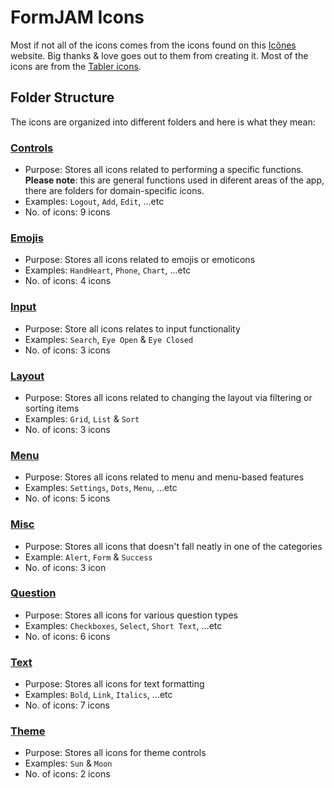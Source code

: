 # FormJAM Icons

Most if not all of the icons comes from the icons found on this [Icônes](https://icones.js.org/) website. Big thanks & love goes out to them from creating it. Most of the icons are from the [Tabler icons](https://icones.js.org/collection/tabler).

## Folder Structure

The icons are organized into different folders and here is what they mean:

### [Controls](./controls/)

- Purpose: Stores all icons related to performing a specific functions. **Please note**: this are general functions used in diferent areas of the app, there are folders for domain-specific icons.
- Examples: `Logout`, `Add`, `Edit`, ...etc
- No. of icons: 9 icons

### [Emojis](./emojis/)

- Purpose: Stores all icons related to emojis or emoticons
- Examples: `HandHeart`, `Phone`, `Chart`, ...etc
- No. of icons: 4 icons

### [Input](./input/)

- Purpose: Store all icons relates to input functionality
- Examples: `Search`, `Eye Open` & `Eye Closed`
- No. of icons: 3 icons

### [Layout](./layout/)

- Purpose: Stores all icons related to changing the layout via filtering or sorting items
- Examples: `Grid`, `List` & `Sort`
- No. of icons: 3 icons

### [Menu](./menu/)

- Purpose: Stores all icons related to menu and menu-based features
- Examples: `Settings`, `Dots`, `Menu`, ...etc
- No. of icons: 5 icons

### [Misc](./misc/)

- Purpose: Stores all icons that doesn't fall neatly in one of the categories
- Example: `Alert`, `Form` & `Success`
- No. of icons: 3 icon

### [Question](./question/)

- Purpose: Stores all icons for various question types
- Examples: `Checkboxes`, `Select`, `Short Text`, ...etc
- No. of icons: 6 icons

### [Text](./text/)

- Purpose: Stores all icons for text formatting
- Examples: `Bold`, `Link`, `Italics`, ...etc
- No. of icons: 7 icons

### [Theme](./theme/)

- Purpose: Stores all icons for theme controls
- Examples: `Sun` & `Moon`
- No. of icons: 2 icons
